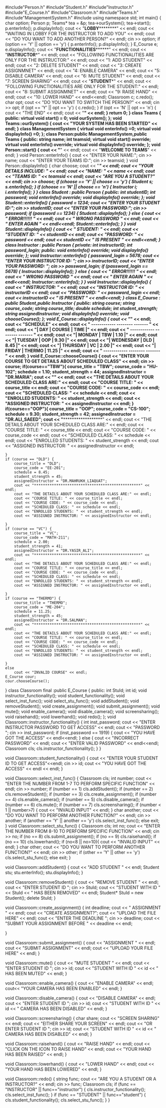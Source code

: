 #include"Person.h"
#include"Student.h"
#include"Instructor.h"
#include"E_Course.h"
#include"Classroom.h"
#include"Teams.h"
#include"ManagementSystem.h"
#include<iostream>
using namespace std;
int main() {
	char option;
	Person p;
	Teams* tea = &p;
	tea->ourSystem();
	tea->start();
	p.enterInfo();
	p.displayInfo();
	cout << "**************************LOBBY**********************************" << endl;
	cout << "WAITING IN LOBBY FOR THE INSTRUCTOR TO ADD YOU" << endl;
	cout << "DO YOU WANT TO ADD ANOTHER PERSON?" << endl;
	cin >> option;
	if (option == 'Y' || option == 'y') {
		p.enterInfo();
		p.displayInfo();
	}
	E_Course e;
	e.displayInfo();
	cout << "**************************FUNCTIONALITIES********************************" << endl;
	cout << "****************************INSTRUCTOR*****************************" << endl;
	cout << "FOLLOWING FUNCTIONALITIES ARE ONLY FOR THE INSTRUCTOR:" << endl;
	cout << "1:  ADD STUDENT" << endl;
	cout << "2:  DELETE STUDENT" << endl;
	cout << "3:  CREATE ASSIGNMNET" << endl;
	cout << "4:  ENABLE CAMERA" << endl;
	cout << "5:  DISABLE CAMERA" << endl;
	cout << "6:  MUTE STUDENT" << endl;
	cout << "7:  SCREEN SHARING" << endl;
	cout << "****************************STUDENT*****************************" << endl;
	cout << "FOLLOWING FUNCTIONALITIES ARE ONLY FOR THE STUDENT:" << endl;
	cout << "8:  SUBMIT ASSIGNMNET" << endl;
	cout << "9:  RAISE HAND" << endl;
	cout << "10: LOWER HAND" << endl<<endl;
	Classroom c;
	c.redo();
	char opt;
	cout << "DO YOU WANT TO SWITCH THE PERSON?" << endl;
	cin >> opt;
	if (opt == 'Y' || opt == 'y') {
		c.redo();
	}
	if (opt == 'N' || opt == 'n') {
		cout << "THE END" << endl;
		cout << "************************************************************" << endl;
	}
	return 0;
}
class Teams
{
public:
	virtual void start() = 0;
	void ourSystem();
};
void Teams::ourSystem()
{
	cout << "YOUR SYSTEM HAS BEEN STARTED" << endl;
}
class ManagementSystem
{
	virtual void enterInfo() =0;
	virtual void displayInfo() =0;
};
class Person:public ManagementSystem,public Teams
{
public:
	string name;
	int teamsid;
	virtual void start() override;
	virtual void enterInfo() override;
	virtual void displayInfo() override;
};
void Person::start()
{
	cout << "************************************************************" << endl;
	cout << "**********************WELCOME TO TEAMS**********************" << endl;
}
void Person::enterInfo()
{
	cout << "ENTER YOUR NAME:";
	cin >> name;
	cout << "ENTER YOUR TEAMS ID:";
	cin >> teamsid;
}
void Person::displayInfo()
{
	char choose;
	cout << "*********************************" << endl;
	cout << "YOUR DETAILS INCLUDE: " << endl;
	cout << "NAME: " << name << endl;
	cout << "TEAMS ID: " << teamsid << endl;
	cout << "ARE YOU A STUDENT?" << endl;
	cin >> choose;
	if (choose == 'Y' || choose == 'y') {
		Student s;
		s.enterInfo();
	}
	if (choose == 'N' || choose == 'n') {
		Instructor i;
		i.enterInfo();
	}
}
class Student :
    public Person
{
    public:
    int studentID;
    int password;
    void enterInfo() override;
    void displayInfo() override;
};
void Student::enterInfo()
{   password = 1234;
	cout << "ENTER YOUR STUDENT ID:";
	cin >> studentID;
	cout << "ENTER YOUR PASSWORD:";
	cin >> password;
	if (password == 1234) {
		Student::displayInfo();
	}
	else {
		cout << "     ERROR!!!!!!     " << endl;
		cout << "     WRONG PASSWORD     " << endl;
		cout << "     ENTER AGAIN     " << endl<<endl;
		Student::enterInfo();
	}
}
void Student::displayInfo()
{
	cout << "  STUDENT: " << endl;
	cout << "STUDENT ID: " << studentID << endl;
	cout << "PASSWORD: " << password << endl;
	cout << studentID << " IS PRESENT " << endl<<endl;
}
class Instructor :
    public Person
{
private:
    int instructorID;
    int password_login;
public:
    void enterInfo() override;
    void displayInfo() override;
};
void Instructor::enterInfo()
{
	password_login = 5678;
	cout << "ENTER YOUR INSTRUCTOR ID: ";
	cin >> instructorID;
	cout << "ENTER YOUR PASSWORD: ";
	cin >> password_login;
	if (password_login == 5678) {
		Instructor::displayInfo();
	}
	else {
		cout << "     ERROR!!!!!!     " << endl;
		cout << "     WRONG PASSWORD     " << endl;
		cout << "     ENTER AGAIN     " << endl<<endl;
		Instructor::enterInfo();
	}
}
void Instructor::displayInfo()
{
	cout << "  INSTRUCTOR: " << endl;
	cout << "INSTRUCTOR ID: " << instructorID << endl;
	cout << "PASSWORD: " << password_login << endl;
	cout << instructorID << " IS PRESENT " << endl<<endl;
}
class E_Course :
    public Student,public Instructor
{
public:
    string course;
    string course_code;
    string course_title;
    double schedule;
    int student_strength;
    string assignedInstructor;
    void displayInfo() override;
    void chooseCourse();
};
void E_Course::displayInfo()
{
	cout << "***************************************************" << endl;
	cout << "SCHEDULE" << endl;
	cout << " ------------ -------- ------- " << endl;
	cout << "| DAY        | COURSE | TIME  |" << endl;
	cout << " ------------ -------- ------- " << endl;
	cout << "| MONDAY     | TBW    | 1.10  |" << endl;
	cout << "| TUESDAY    | OOP    | 9.30  |" << endl;
	cout << "| WEDNESDAY  | DLD    | 8.45  |" << endl;
	cout << "| THURSDAY   | VC     | 2.00  |" << endl;
	cout << "| FRIDAY     | THERMO | 11.25 |" << endl;
	cout << " ------------ -------- ------- " << endl;
}
	void E_Course::chooseCourse()
	{
	cout << "ENTER YOUR COURSE TO GET DETAILS ABOUT SCHEDULED CLASS" << endl;
	cin >> course;
	if(course=="TBW"){
		course_title = "TBW";
		course_code = "HU-102";
		schedule = 1.10;
		student_strength = 44;
		assignedInstructor = "DR.MARIA";
		cout << "************************************************" << endl;
		cout << "THE DETAILS ABOUT YOUR SCHEDULED CLASS ARE:" << endl;
		cout << "COURSE TITLE: " << course_title << endl;
		cout << "COURSE CODE: " << course_code << endl;
		cout << "SCHEDULED CLASS: " << schedule << endl;
		cout << "ENROLLED STUDENTS: " << student_strength << endl;
		cout << "ASSIGNED INSTRUCTOR: " << assignedInstructor << endl;
	}
	if(course=="OOP"){
		course_title = "OOP";
		course_code = "CS-100";
		schedule = 9.30;
		student_strength = 42;
		assignedInstructor = "DR.ALI_SAEED";
		cout << "************************************************" << endl;
		cout << "THE DETAILS ABOUT YOUR SCHEDULED CLASS ARE:" << endl;
		cout << "COURSE TITLE: " << course_title << endl;
		cout << "COURSE CODE: " << course_code << endl;
		cout << "SCHEDULED CLASS: " << schedule << endl;
		cout << "ENROLLED STUDENTS: " << student_strength << endl;
		cout << "ASSIGNED INSTRUCTOR: " << assignedInstructor << endl;

	}
	if (course == "DLD") {
		course_title = "DLD";
		course_code = "EE-201";
		schedule = 8.45;
		student_strength = 45;
		assignedInstructor = "DR.MAHRUKH_LIAQUAT";
		cout << "************************************************" << endl;
		cout << "THE DETAILS ABOUT YOUR SCHEDULED CLASS ARE:" << endl;
		cout << "COURSE TITLE: " << course_title << endl;
		cout << "COURSE CODE: " << course_code << endl;
		cout << "SCHEDULED CLASS: " << schedule << endl;
		cout << "ENROLLED STUDENTS: " << student_strength << endl;
		cout << "ASSIGNED INSTRUCTOR: " << assignedInstructor << endl;

	}
	if (course == "VC") {
		course_title = "VC";
		course_code = "MATH-211";
		schedule = 2.00;
		student_strength = 41;
		assignedInstructor = "DR.YASIR_ALI";
		cout << "************************************************" << endl;
		cout << "THE DETAILS ABOUT YOUR SCHEDULED CLASS ARE:" << endl;
		cout << "COURSE TITLE: " << course_title << endl;
		cout << "COURSE CODE: " << course_code << endl;
		cout << "SCHEDULED CLASS: " << schedule << endl;
		cout << "ENROLLED STUDENTS: " << student_strength << endl;
		cout << "ASSIGNED INSTRUCTOR: " << assignedInstructor << endl;

	}
	if (course == "THERMO") {
		course_title = "THERMO";
		course_code = "ME-204";
		schedule = 11.25;
		student_strength = 45;
		assignedInstructor = "DR.SALMAN";
		cout << "************************************************" << endl;
		cout << "THE DETAILS ABOUT YOUR SCHEDULED CLASS ARE:" << endl;
		cout << "COURSE TITLE: " << course_title << endl;
		cout << "COURSE CODE: " << course_code << endl;
		cout << "SCHEDULED CLASS: " << schedule << endl;
		cout << "ENROLLED STUDENTS: " << student_strength << endl;
		cout << "ASSIGNED INSTRUCTOR: " << assignedInstructor << endl;

	}
	else
		cout << "INVALID COURSE" << endl;
	E_Course cour;
	cour.chooseCourse();

}
class Classroom final :public E_Course
{
public:
	int StuId;
	int id;
	void instructor_functionality();
	void student_functionality();
	void select_inst_func();
	void select_stu_func();
	void addStudent();
	void removeStudent();
	void create_assignment();
	void submit_assignment();
	void mute();
	void enable_camera();
	void disable_camera();
	void screensharing();
	void raisehand();
	void lowerhand();
	void redo();
};
void Classroom::instructor_functionality()
{   int inst_password;
	cout << "ENTER INSTRUCTOR PASSWORD TO GET ACCESS" << endl;
	cout << "PASSWORD ";
	cin >> inst_password;
	if (inst_password == 1919) {
		cout << "YOU HAVE GOT THE ACCESS" << endl<<endl;
	}
	else {
		cout << "INCORRECT PASSWORD" << endl;
		cout << "ENTER VALID PASSWORD" << endl<<endl;
		Classroom cls;
		cls.instructor_functionality();
	}
}

void Classroom::student_functionality()
{
	cout << "ENTER YOUR STUDENT ID TO GET ACCESS"<<endl;
	cin >> id;
	cout << "YOU HAVE GOT THE ACCESS" << endl << endl;
}

void Classroom::select_inst_func()
{
	Classroom cls;
	int number;
	cout << "ENTER THE NUMBER FROM 1-7 TO PERFORM SPECIFIC FUNCTION" << endl;
	cin >> number;
	if (number == 1)
		cls.addStudent();
	if (number == 2)
		cls.removeStudent();
	if (number == 3)
		cls.create_assignment();
	if (number == 4)
		cls.enable_camera();
	if (number == 5)
		cls.disable_camera();
	if (number == 6)
		cls.mute();
	if (number == 7)
		cls.screensharing();
	if (number < 1 || number>7) {
		cout << "INVALID INPUT" << endl;
	}
	char another;
	cout << "DO YOU WANT TO PERFORM ANOTHER FUNCTION?" << endl;
	cin >> another;
	if (another == 'Y' || another == 'y')
		cls.select_inst_func();
	else
		exit;
}
void Classroom::select_stu_func()
{
	Classroom cls;
	int no;
	cout << "ENTER THE NUMBER FROM 8-10 TO PERFORM SPECIFIC FUNCTION" << endl;
	cin >> no;
	if (no == 8)
		cls.submit_assignment();
	if (no == 9)
		cls.raisehand();
	if (no == 10)
		cls.lowerhand();
	if (no<8 || no>10){
		cout << "INVALID INPUT" << endl;
	}
	char other;
	cout << "DO YOU WANT TO PERFORM ANOTHER FUNCTION?" << endl;
	cin >> other;
	if (other == 'Y' || other == 'y')
		cls.select_stu_func();
	else
		exit;
	}

void Classroom::addStudent()
{
	cout << "ADD STUDENT " << endl;
	Student stu;
	stu.enterInfo();
	stu.displayInfo();
}

void Classroom::removeStudent()
{
	cout << "REMOVE STUDENT " << endl;
	cout << "ENTER STUDENT ID ";
	cin >> StuId;
	cout << "STUDENT WITH ID " << StuId << " HAS BEEN REMOVED" << endl;
	Student* StuId = new Student();
	delete StuId;
}

void Classroom::create_assignment()
{
	int deadline;
	cout << " ASSIGNMENT " << endl;
	cout << "CREATE ASSIGNMENT?";
	cout << "UPLOAD THE FILE HERE" << endl;
	cout << "ENTER THE DEADLINE ";
	cin >> deadline;
	cout << "SUBMIT YOUR ASSIGNMENT BEFORE " << deadline << endl;

}

void Classroom::submit_assignment()
{
	cout << "ASSIGNMENT " << endl;
	cout << "SUBMIT ASSIGNMENT" << endl;
	cout << "UPLOAD YOUR FILE HERE" << endl;
}

void Classroom::mute()
{
	cout << "MUTE STUDENT " << endl;
	cout << "ENTER STUDENT ID ";
	cin >> id;
	cout << "STUDENT WITH ID " << id << " HAS BEEN MUTED" << endl;
}

void Classroom::enable_camera()
{
	cout << "ENABLE CAMERA" << endl;
	cout<< "YOUR CAMERA HAS BEEN ENABLED" << endl;
}

void Classroom::disable_camera()
{
	cout << "DISABLE CAMERA" << endl;
	cout << "ENTER STUDENT ID ";
	cin >> id;
	cout << "STUDENT WITH ID " << id << " CAMERA HAS BEEN DISABLED" << endl;
}

void Classroom::screensharing()
{
	char share;
	cout << "SCREEN SHARING" << endl;
	cout << "EITHER SHARE YOUR SCREEN" << endl;
	cout << "OR ENTER STUDENT ID ";
	cin >> id;
	cout << "STUDENT WITH ID " << id << " CAMERA HAS BEEN DISABLED" << endl;
}

void Classroom::raisehand()
{
	cout << "RAISE HAND" << endl;
	cout << "CLICK ON THE ICON TO RAISE HAND" << endl;
	cout << "YOUR HAND HAS BEEN RAISED" << endl;
}

void Classroom::lowerhand()
{
	cout << "LOWER HAND" << endl;
	cout << "YOUR HAND HAS BEEN LOWERED" << endl;
}

void Classroom::redo()
{
	string func;
	cout << "ARE YOU A STUDENT OR A INSTRUCTOR?" << endl;
	cin >> func;
	Classroom cls;
	if (func == "INSTRUCTOR" || func=="instructor") {
	cls.instructor_functionality();
	cls.select_inst_func();
	}
	if (func == "STUDENT" || func=="student") {
	cls.student_functionality();
	cls.select_stu_func();
	}
}
